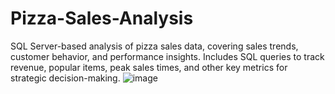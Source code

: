 # Pizza-Sales-Analysis
SQL Server-based analysis of pizza sales data, covering sales trends, customer behavior, and performance insights. Includes SQL queries to track revenue, popular items, peak sales times, and other key metrics for strategic decision-making.
![image](https://github.com/user-attachments/assets/b8b8c3d5-8f77-4e74-8a47-75fd17df8708)
